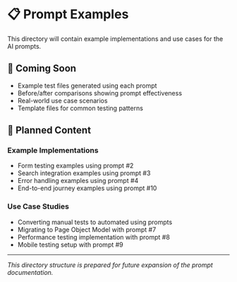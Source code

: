 # 📋 Prompt Examples

This directory will contain example implementations and use cases for the AI prompts.

## 🚧 Coming Soon

- Example test files generated using each prompt
- Before/after comparisons showing prompt effectiveness
- Real-world use case scenarios
- Template files for common testing patterns

## 🎯 Planned Content

### Example Implementations
- Form testing examples using prompt #2
- Search integration examples using prompt #3
- Error handling examples using prompt #4
- End-to-end journey examples using prompt #10

### Use Case Studies
- Converting manual tests to automated using prompts
- Migrating to Page Object Model with prompt #7
- Performance testing implementation with prompt #8
- Mobile testing setup with prompt #9

---

*This directory structure is prepared for future expansion of the prompt documentation.*
